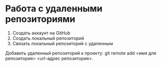 # Работа с удаленными репозиториями
1. Создать аккаунт на GitHub
2. Создать локальный репозиторий
3. Связать локальный репозиторий с удаленным

Добавить удаленный репозиторий к проекту: git remote add <имя для репозитория> <url-адрес репозитория>.
